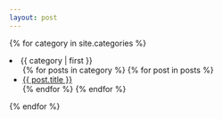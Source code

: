 ```yaml
---
layout: post
---
```

{% for category in site.categories %}
  <li><a name="{{ category | first }}">{{ category | first }}</a>
    <ul>
    {% for posts in category %}
      {% for post in posts %}
        <li><a href="{{ post.url }}">{{ post.title }}</a></li>
      {% endfor %}
    {% endfor %}
    </ul>
  </li>
{% endfor %}
